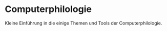 Computerphilologie
===============

Kleine Einführung in die einige Themen und Tools der Computerphilologie.
